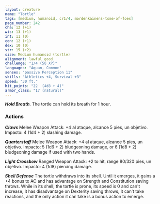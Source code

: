 ```yaml
---
layout: creature
name: "Tortle"
tags: [medium, humanoid, cr1/4, mordenkainens-tome-of-foes]
page_number: 242
cha: 12 (+1)
wis: 13 (+1)
int: 11 (0)
con: 12 (+1)
dex: 10 (0)
str: 15 (+2)
size: Medium humanoid (tortle)
alignment: lawful good
challenge: "1/4 (50 XP)"
languages: "Aquan, Common"
senses: "passive Perception 11"
skills: "Athletics +4, Survival +3"
speed: "30 ft."
hit_points: "22  (4d8 + 4)"
armor_class: "17 (natural)"
---
```


***Hold Breath.*** The tortle can hold its breath for 1 hour.

### Actions

***Claws*** Melee Weapon Attack: +4 al ataque, alcance 5 pies, un objetivo. Impacto: 4 (1d4 + 2) slashing damage.

***Quarterstaff*** Melee Weapon Attack: +4 al ataque, alcance 5 pies, un objetivo. Impacto: 5 (1d6 + 2) bludgeoning damage, or 6 (1d8 + 2) bludgeoning damage if used with two hands.

***Light Crossbow*** Ranged Weapon Attack: +2 to hit, range 80/320 pies, un objetivo. Impacto: 4 (1d8) piercing damage.

***Shell Defense*** The tortle withdraws into its shell. Until it emerges, it gains a +4 bonus to AC and has advantage on Strength and Constitution saving throws. While in its shell, the tortle is prone, its speed is 0 and can't increase, it has disadvantage on Dexterity saving throws, it can't take reactions, and the only action it can take is a bonus action to emerge.
